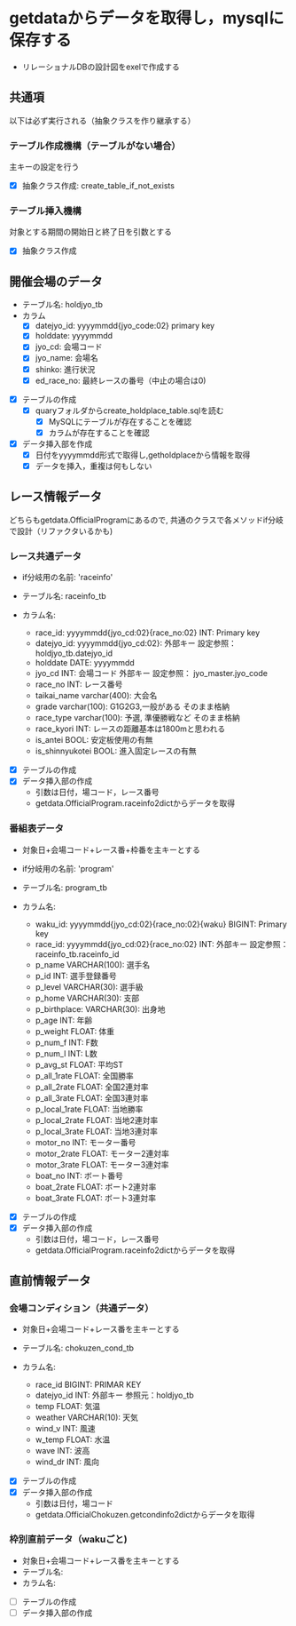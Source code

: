 # getdataからデータを取得し，mysqlに保存する

- リレーショナルDBの設計図をexelで作成する

## 共通項

以下は必ず実行される（抽象クラスを作り継承する）

### テーブル作成機構（テーブルがない場合）

主キーの設定を行う

- [x] 抽象クラス作成: create_table_if_not_exists

### テーブル挿入機構

対象とする期間の開始日と終了日を引数とする

- [x] 抽象クラス作成

## 開催会場のデータ

- テーブル名: holdjyo_tb
- カラム
  - [x] datejyo_id: yyyymmdd{jyo_code:02} primary key
  - [x] holddate: yyyymmdd
  - [x] jyo_cd: 会場コード
  - [x] jyo_name: 会場名
  - [x] shinko: 進行状況
  - [x] ed_race_no: 最終レースの番号（中止の場合は0)
- [x] テーブルの作成
  - [x] quaryフォルダからcreate_holdplace_table.sqlを読む
    - [x] MySQLにテーブルが存在することを確認
    - [x] カラムが存在することを確認
- [x] データ挿入部を作成
  - [x] 日付をyyyymmdd形式で取得し,getholdplaceから情報を取得
  - [x] データを挿入，重複は何もしない

## レース情報データ

どちらもgetdata.OfficialProgramにあるので,
共通のクラスで各メソッドif分岐で設計（リファクタいるかも)

### レース共通データ

- if分岐用の名前: 'raceinfo'

- テーブル名: raceinfo_tb
- カラム名:
  - race_id: yyyymmdd{jyo_cd:02}{race_no:02} INT: Primary key
  - datejyo_id: yyyymmdd{jyo_cd:02}: 外部キー 設定参照： holdjyo_tb.datejyo_id
  - holddate DATE: yyyymmdd
  - jyo_cd INT: 会場コード 外部キー 設定参照： jyo_master.jyo_code
  - race_no INT: レース番号
  - taikai_name varchar(400): 大会名
  - grade varchar(100): G1G2G3,一般がある そのまま格納
  - race_type varchar(100): 予選, 準優勝戦など そのまま格納
  - race_kyori INT: レースの距離基本は1800mと思われる
  - is_antei BOOL: 安定板使用の有無
  - is_shinnyukotei BOOL: 進入固定レースの有無
- [x] テーブルの作成
- [x] データ挿入部の作成
  - 引数は日付，場コード，レース番号
  - getdata.OfficialProgram.raceinfo2dictからデータを取得

### 番組表データ

- 対象日+会場コード+レース番+枠番を主キーとする

- if分岐用の名前: 'program'

- テーブル名: program_tb
- カラム名:
  - waku_id: yyyymmdd{jyo_cd:02}{race_no:02}{waku} BIGINT: Primary key
  - race_id: yyyymmdd{jyo_cd:02}{race_no:02} INT: 外部キー 設定参照： raceinfo_tb.raceinfo_id
  - p_name VARCHAR(100): 選手名
  - p_id INT: 選手登録番号
  - p_level VARCHAR(30): 選手級
  - p_home VARCHAR(30): 支部
  - p_birthplace: VARCHAR(30): 出身地
  - p_age INT: 年齢
  - p_weight FLOAT: 体重
  - p_num_f INT: F数
  - p_num_l INT: L数
  - p_avg_st FLOAT: 平均ST
  - p_all_1rate FLOAT: 全国勝率
  - p_all_2rate FLOAT: 全国2連対率
  - p_all_3rate FLOAT: 全国3連対率
  - p_local_1rate FLOAT: 当地勝率
  - p_local_2rate FLOAT: 当地2連対率
  - p_local_3rate FLOAT: 当地3連対率
  - motor_no INT: モーター番号
  - motor_2rate FLOAT: モーター2連対率
  - motor_3rate FLOAT: モーター3連対率
  - boat_no INT: ボート番号
  - boat_2rate FLOAT: ボート2連対率
  - boat_3rate FLOAT: ボート3連対率
- [x] テーブルの作成
- [x] データ挿入部の作成
  - 引数は日付，場コード，レース番号
  - getdata.OfficialProgram.raceinfo2dictからデータを取得

## 直前情報データ

### 会場コンディション（共通データ）

- 対象日+会場コード+レース番を主キーとする

- テーブル名: chokuzen_cond_tb
- カラム名:
  - race_id BIGINT: PRIMAR KEY
  - datejyo_id INT: 外部キー 参照元：holdjyo_tb
  - temp FLOAT: 気温
  - weather VARCHAR(10): 天気
  - wind_v INT: 風速
  - w_temp FLOAT: 水温
  - wave INT: 波高
  - wind_dr INT: 風向

- [x] テーブルの作成
- [x] データ挿入部の作成
  - 引数は日付，場コード
  - getdata.OfficialChokuzen.getcondinfo2dictからデータを取得

### 枠別直前データ（wakuごと)

- 対象日+会場コード+レース番を主キーとする
- テーブル名:
- カラム名:
- [ ] テーブルの作成
- [ ] データ挿入部の作成
